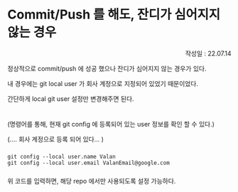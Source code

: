 # Commit/Push 를 해도, 잔디가 심어지지 않는 경우

<p align="right">작성일 : 22.07.14</p>


정상적으로 commit/push 에 성공 했으나 잔디가 심어지지 않는 경우가 있다.
 
내 경우에는 git local user 가 회사 계정으로 지정되어 있었기 때문이었다.

간단하게 local git user 설정만 변경해주면 된다.
###

<p align="center">
<img src="https://user-images.githubusercontent.com/92422377/178777764-9186da7e-247f-4321-a72c-12c8d9eb4c69.png" alt="">
</p>

(명령어를 통해, 현재 git config 에 등록되어 있는 user 정보를 확인 할 수 있다.)

(.... 회사 계정으로 등록 되어 있다... )
###


```
git config --local user.name Valan
git config --local user.email ValanEmail@google.com  
```
###
위 코드를 입력하면, 해당 repo 에서만 사용되도록 설정 가능하다.